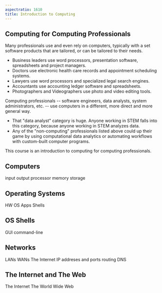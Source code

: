 ```yaml
---
aspectratio: 1610
title: Introduction to Computing
---
```


## Computing for Computing Professionals

Many professionals use and even rely on computers, typically with a set software products that are tailored, or can be tailored to their needs. 

- Business leaders use word processors, presentation software, spreadsheets and project managers.
- Doctors use electronic health care records and appointment scheduling systems.
- Lawyers use word processors and specialized legal search engines.
- Accountants use accounting ledger software and spreadsheets.
- Photographers and Videographers use photo and video editing tools.

Computing professionals -- software engineers, data analysts, system administrators, etc. -- use computers in a different, more direct and more general way.

- That "data analyst" category is huge.  Anyone working in STEM falls into this category, because anyone working in STEM analyzes data.  
- Any of the "non-computing" professionals listed above could up their game by using computational data analytics or automating workflows with custom-built computer programs.

This course is an introduction to computing for computing professionals.

## Computers

input
output
processor
memory
storage

## Operating Systems

HW
OS
Apps
Shells

## OS Shells

GUI
command-line

## Networks

LANs
WANs
The Internet
IP addreses and ports 
routing
DNS

## The Internet and The Web

The Internet
The World Wide Web
